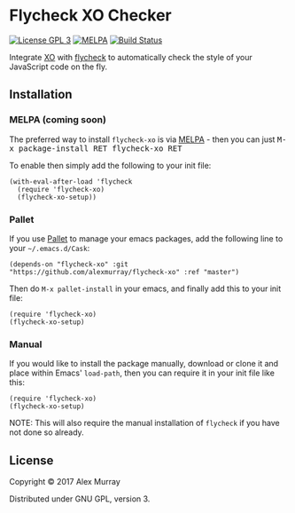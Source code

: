 # Flycheck XO Checker

[![License GPL 3](https://img.shields.io/badge/license-GPL_3-green.svg)](http://www.gnu.org/licenses/gpl-3.0.txt)
[![MELPA](http://melpa.org/packages/flycheck-xo-badge.svg)](http://melpa.org/#/flycheck-xo)
[![Build Status](https://travis-ci.org/alexmurray/flycheck-xo.svg?branch=master)](https://travis-ci.org/alexmurray/flycheck-xo)

Integrate [XO](https://github.com/sindresorhus/xo)
with [flycheck](http://www.flycheck.org) to automatically check the style of
your JavaScript code on the fly.

## Installation

### MELPA (coming soon)

The preferred way to install `flycheck-xo` is via
[MELPA](http://melpa.org) - then you can just <kbd>M-x package-install RET
flycheck-xo RET</kbd>

To enable then simply add the following to your init file:

```emacs-lisp
(with-eval-after-load 'flycheck
  (require 'flycheck-xo)
  (flycheck-xo-setup))
```

### Pallet

If you use [Pallet](https://github.com/rdallasgray/pallet) to manage your emacs packages, add the following line to your `~/.emacs.d/Cask`:

```emacs-lisp
(depends-on "flycheck-xo" :git "https://github.com/alexmurray/flycheck-xo" :ref "master")
```

Then do `M-x pallet-install` in your emacs, and finally add this to your init file:

```emacs-lisp
(require 'flycheck-xo)
(flycheck-xo-setup)
```

### Manual

If you would like to install the package manually, download or clone it and
place within Emacs' `load-path`, then you can require it in your init file like
this:

```emacs-lisp
(require 'flycheck-xo)
(flycheck-xo-setup)
```

NOTE: This will also require the manual installation of `flycheck` if you have
not done so already.

## License

Copyright © 2017 Alex Murray

Distributed under GNU GPL, version 3.
